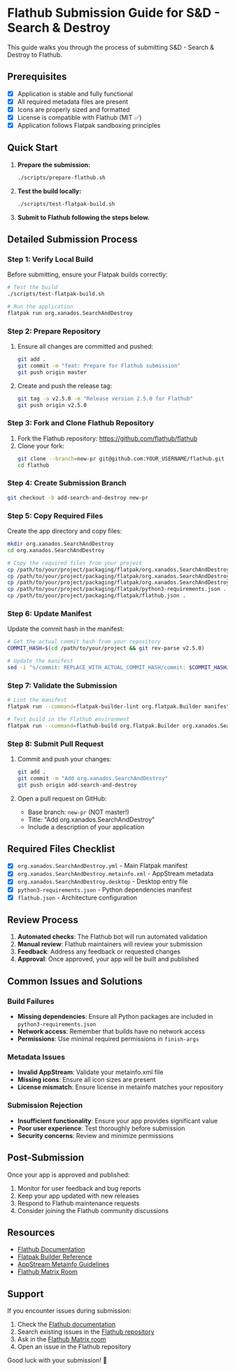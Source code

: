 # Flathub Submission Guide for S&D - Search & Destroy

This guide walks you through the process of submitting S&D - Search & Destroy to Flathub.

## Prerequisites

- [x] Application is stable and fully functional
- [x] All required metadata files are present
- [x] Icons are properly sized and formatted
- [x] License is compatible with Flathub (MIT ✅)
- [x] Application follows Flatpak sandboxing principles

## Quick Start

1. **Prepare the submission:**
   ```bash
   ./scripts/prepare-flathub.sh
   ```

2. **Test the build locally:**
   ```bash
   ./scripts/test-flatpak-build.sh
   ```

3. **Submit to Flathub following the steps below.**

## Detailed Submission Process

### Step 1: Verify Local Build

Before submitting, ensure your Flatpak builds correctly:

```bash
# Test the build
./scripts/test-flatpak-build.sh

# Run the application
flatpak run org.xanados.SearchAndDestroy
```

### Step 2: Prepare Repository

1. Ensure all changes are committed and pushed:
   ```bash
   git add .
   git commit -m "feat: Prepare for Flathub submission"
   git push origin master
   ```

2. Create and push the release tag:
   ```bash
   git tag -a v2.5.0 -m "Release version 2.5.0 for Flathub"
   git push origin v2.5.0
   ```

### Step 3: Fork and Clone Flathub Repository

1. Fork the Flathub repository: https://github.com/flathub/flathub
2. Clone your fork:
   ```bash
   git clone --branch=new-pr git@github.com:YOUR_USERNAME/flathub.git
   cd flathub
   ```

### Step 4: Create Submission Branch

```bash
git checkout -b add-search-and-destroy new-pr
```

### Step 5: Copy Required Files

Create the app directory and copy files:

```bash
mkdir org.xanados.SearchAndDestroy
cd org.xanados.SearchAndDestroy

# Copy the required files from your project
cp /path/to/your/project/packaging/flatpak/org.xanados.SearchAndDestroy.yml .
cp /path/to/your/project/packaging/flatpak/org.xanados.SearchAndDestroy.metainfo.xml .
cp /path/to/your/project/packaging/flatpak/org.xanados.SearchAndDestroy.desktop .
cp /path/to/your/project/packaging/flatpak/python3-requirements.json .
cp /path/to/your/project/packaging/flatpak/flathub.json .
```

### Step 6: Update Manifest

Update the commit hash in the manifest:

```bash
# Get the actual commit hash from your repository
COMMIT_HASH=$(cd /path/to/your/project && git rev-parse v2.5.0)

# Update the manifest
sed -i "s/commit: REPLACE_WITH_ACTUAL_COMMIT_HASH/commit: $COMMIT_HASH/" org.xanados.SearchAndDestroy.yml
```

### Step 7: Validate the Submission

```bash
# Lint the manifest
flatpak run --command=flatpak-builder-lint org.flatpak.Builder manifest org.xanados.SearchAndDestroy.yml

# Test build in the Flathub environment
flatpak run --command=flathub-build org.flatpak.Builder org.xanados.SearchAndDestroy.yml
```

### Step 8: Submit Pull Request

1. Commit and push your changes:
   ```bash
   git add .
   git commit -m "Add org.xanados.SearchAndDestroy"
   git push origin add-search-and-destroy
   ```

2. Open a pull request on GitHub:
   - Base branch: `new-pr` (NOT master!)
   - Title: "Add org.xanados.SearchAndDestroy"
   - Include a description of your application

## Required Files Checklist

- [x] `org.xanados.SearchAndDestroy.yml` - Main Flatpak manifest
- [x] `org.xanados.SearchAndDestroy.metainfo.xml` - AppStream metadata
- [x] `org.xanados.SearchAndDestroy.desktop` - Desktop entry file
- [x] `python3-requirements.json` - Python dependencies manifest
- [x] `flathub.json` - Architecture configuration

## Review Process

1. **Automated checks**: The Flathub bot will run automated validation
2. **Manual review**: Flathub maintainers will review your submission
3. **Feedback**: Address any feedback or requested changes
4. **Approval**: Once approved, your app will be built and published

## Common Issues and Solutions

### Build Failures

- **Missing dependencies**: Ensure all Python packages are included in `python3-requirements.json`
- **Network access**: Remember that builds have no network access
- **Permissions**: Use minimal required permissions in `finish-args`

### Metadata Issues

- **Invalid AppStream**: Validate your metainfo.xml file
- **Missing icons**: Ensure all icon sizes are present
- **License mismatch**: Ensure license in metainfo matches your repository

### Submission Rejection

- **Insufficient functionality**: Ensure your app provides significant value
- **Poor user experience**: Test thoroughly before submission
- **Security concerns**: Review and minimize permissions

## Post-Submission

Once your app is approved and published:

1. Monitor for user feedback and bug reports
2. Keep your app updated with new releases
3. Respond to Flathub maintenance requests
4. Consider joining the Flathub community discussions

## Resources

- [Flathub Documentation](https://docs.flathub.org/)
- [Flatpak Builder Reference](https://docs.flatpak.org/en/latest/flatpak-builder.html)
- [AppStream Metainfo Guidelines](https://www.freedesktop.org/software/appstream/docs/chap-Metadata.html)
- [Flathub Matrix Room](https://matrix.to/#/#flathub:matrix.org)

## Support

If you encounter issues during submission:

1. Check the [Flathub documentation](https://docs.flathub.org/)
2. Search existing issues in the [Flathub repository](https://github.com/flathub/flathub/issues)
3. Ask in the [Flathub Matrix room](https://matrix.to/#/#flathub:matrix.org)
4. Open an issue in the Flathub repository

Good luck with your submission! 🚀
